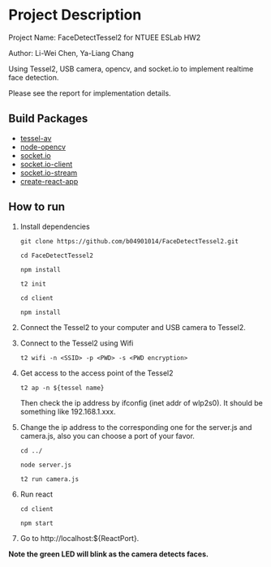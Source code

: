 # Project Description

Project Name: FaceDetectTessel2 for NTUEE ESLab HW2

Author: Li-Wei Chen, Ya-Liang Chang

Using Tessel2, USB camera, opencv, and socket.io to implement realtime face detection.

Please see the report for implementation details.

## Build Packages

* [tessel-av](https://github.com/tessel/tessel-av)
* [node-opencv](https://github.com/peterbraden/node-opencv)
* [socket.io](https://github.com/socketio/socket.io)
* [socket.io-client](https://github.com/socketio/socket.io-client)
* [socket.io-stream](https://github.com/nkzawa/socket.io-stream)
* [create-react-app](https://github.com/facebook/create-react-app)

## How to run

1. Install dependencies
    ```
    git clone https://github.com/b04901014/FaceDetectTessel2.git
    
    cd FaceDetectTessel2
    
    npm install

    t2 init
    
    cd client
    
    npm install
    ```

2. Connect the Tessel2 to your computer and USB camera to Tessel2.

3. Connect to the Tessel2 using Wifi

    ```
    t2 wifi -n <SSID> -p <PWD> -s <PWD encryption>
    ```

4. Get access to the access point of the Tessel2 
    ```
    t2 ap -n ${tessel name} 
    ```
    Then check the ip address by ifconfig (inet addr of wlp2s0). It should be something like 192.168.1.xxx.

5. Change the ip address to the corresponding one for the server.js and camera.js, also you can choose a port of your favor.
    ```
    cd ../
    
    node server.js

    t2 run camera.js
    ```
6. Run react
    ```
    cd client
    
    npm start
    ```
    
7. Go to http://localhost:${ReactPort}.

**Note the green LED will blink as the camera detects faces.**
